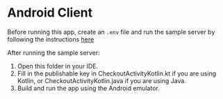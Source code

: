 # Android Client

Before running this app, create an `.env` file and run the sample server by following the instructions [here](https://github.com/stripe-samples/card-payment-charges-api#how-to-run-locally)

After running the sample server:

1. Open this folder in your IDE.
2. Fill in the publishable key in CheckoutActivityKotlin.kt if you are using Kotlin, or CheckoutActivityKotlin.java if you are using Java.
3. Build and run the app using the Android emulator.

